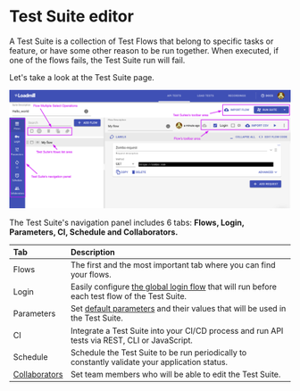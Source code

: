 # Test Suite editor

A Test Suite is a collection of Test Flows that belong to specific tasks or feature, or have some other reason to be run together. When executed, if one of the flows fails, the Test Suite run will fail.

Let's take a look at the Test Suite page.

![](../../.gitbook/assets/screenshot-38-.png)

The Test Suite's navigation panel includes 6 tabs: **Flows, Login, Parameters, CI, Schedule and Collaborators.**

| Tab | Description |
| :--- | :--- |
| Flows | The first and the most important tab where you can find your flows.  |
| Login | Easily configure [the global login flow](https://docs.loadmill.com/api-testing/test-suite-editor/global-login-flow) that will run before each test flow of the Test Suite. |
| Parameters | Set [default parameters](https://docs.loadmill.com/api-testing/test-suite-editor/parameters) and their values that will be used in the Test Suite.  |
| CI | Integrate a Test Suite into your CI/CD process and run API tests via REST, CLI or JavaScript. |
| Schedule | Schedule the Test Suite to be run periodically to constantly validate your application status. |
| [Collaborators](https://docs.loadmill.com/collaboration/test-suite-collaborators-1) | Set team members who will be able to edit the Test Suite. |

#### 

#### 



#### 



#### 



#### 



#### 



#### 









